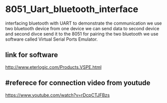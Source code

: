 # 8051_Uart_bluetooth_interface
interfacing bluetooth with UART to demonstrate the communication 
we use two bluetooth device from one device we can send data to second device and second divce send it to 
the 8051 for pairing the two bluetooth we use software called Virtual Serial Ports Emulator.


link for software
---------------------
http://www.eterlogic.com/Products.VSPE.html


#referece for connection video from youtude 
----------------------------------------------
https://www.youtube.com/watch?v=rDcpCTJFBzs

